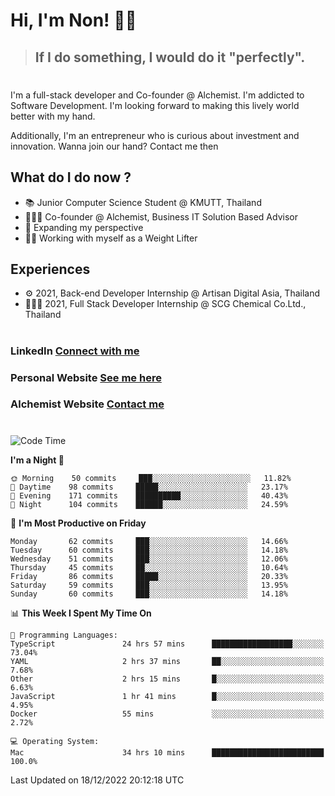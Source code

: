 # Hi, I'm Non! 🖐🏻

> ## If I do something, I would do it "perfectly".

#

I'm a full-stack developer and Co-founder @ Alchemist. I'm addicted to Software Development. I'm looking forward to making this lively world better with my hand.

Additionally, I'm an entrepreneur who is curious about investment and innovation. Wanna join our hand? Contact me then

## What do I do now ?

- 📚 Junior Computer Science Student @ KMUTT, Thailand
- 🧑🏻‍💻 Co-founder @ Alchemist, Business IT Solution Based Advisor
- 🌈 Expanding my perspective
- 🏋🏻 Working with myself as a Weight Lifter

## Experiences

- ⚙️ 2021, Back-end Developer Internship @ Artisan Digital Asia, Thailand
- 🧑🏻‍💻 2021, Full Stack Developer Internship @ SCG Chemical Co.Ltd., Thailand

#

### LinkedIn [Connect with me](https://www.linkedin.com/in/non-nontra/)

### Personal Website [See me here](https://nonnontra.com/)

### Alchemist Website [Contact me](https://alchemist-softwarehouse.co/)

#

<!--START_SECTION:waka-->
![Code Time](http://img.shields.io/badge/Code%20Time-2%2C263%20hrs%2017%20mins-blue)

**I'm a Night 🦉** 

```text
🌞 Morning    50 commits     ███░░░░░░░░░░░░░░░░░░░░░░   11.82% 
🌆 Daytime    98 commits     █████░░░░░░░░░░░░░░░░░░░░   23.17% 
🌃 Evening    171 commits    ██████████░░░░░░░░░░░░░░░   40.43% 
🌙 Night      104 commits    ██████░░░░░░░░░░░░░░░░░░░   24.59%

```
📅 **I'm Most Productive on Friday** 

```text
Monday       62 commits     ███░░░░░░░░░░░░░░░░░░░░░░   14.66% 
Tuesday      60 commits     ███░░░░░░░░░░░░░░░░░░░░░░   14.18% 
Wednesday    51 commits     ███░░░░░░░░░░░░░░░░░░░░░░   12.06% 
Thursday     45 commits     ██░░░░░░░░░░░░░░░░░░░░░░░   10.64% 
Friday       86 commits     █████░░░░░░░░░░░░░░░░░░░░   20.33% 
Saturday     59 commits     ███░░░░░░░░░░░░░░░░░░░░░░   13.95% 
Sunday       60 commits     ███░░░░░░░░░░░░░░░░░░░░░░   14.18%

```


📊 **This Week I Spent My Time On** 

```text
💬 Programming Languages: 
TypeScript               24 hrs 57 mins      ██████████████████░░░░░░░   73.04% 
YAML                     2 hrs 37 mins       ██░░░░░░░░░░░░░░░░░░░░░░░   7.68% 
Other                    2 hrs 15 mins       █░░░░░░░░░░░░░░░░░░░░░░░░   6.63% 
JavaScript               1 hr 41 mins        █░░░░░░░░░░░░░░░░░░░░░░░░   4.95% 
Docker                   55 mins             ░░░░░░░░░░░░░░░░░░░░░░░░░   2.72%

💻 Operating System: 
Mac                      34 hrs 10 mins      █████████████████████████   100.0%

```


 Last Updated on 18/12/2022 20:12:18 UTC
<!--END_SECTION:waka-->
